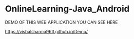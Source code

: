 # OnlineLearning-Java_Android

DEMO OF THIS WEB APPLICATION YOU CAN SEE HERE 

https://vishalsharma963.github.io/Demo/
